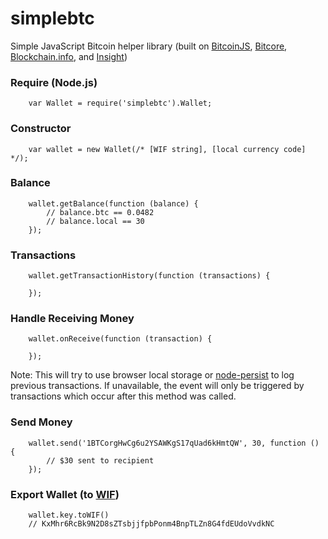 simplebtc
==============

Simple JavaScript Bitcoin helper library (built on [BitcoinJS](http://bitcoinjs.org/), [Bitcore](http://bitcore.io/), [Blockchain.info](http://blockchain.info/), and [Insight](http://insight.bitpay.com/))


### Require (Node.js)

```
	var Wallet = require('simplebtc').Wallet;
```

### Constructor

```
	var wallet = new Wallet(/* [WIF string], [local currency code] */);
```

### Balance

```
	wallet.getBalance(function (balance) {
		// balance.btc == 0.0482
		// balance.local == 30
	});
```

### Transactions

```
	wallet.getTransactionHistory(function (transactions) {

	});
```

### Handle Receiving Money

```
	wallet.onReceive(function (transaction) {

	});
```

Note: This will try to use browser local storage or [node-persist](https://github.com/simonlast/node-persist) to log previous transactions. If unavailable, the event will only be triggered by transactions which occur after this method was called.

### Send Money

```
	wallet.send('1BTCorgHwCg6u2YSAWKgS17qUad6kHmtQW', 30, function () {
		// $30 sent to recipient
	});
```

### Export Wallet (to [WIF](https://en.bitcoin.it/wiki/Wallet_import_format))

```
	wallet.key.toWIF()
	// KxMhr6RcBk9N2D8sZTsbjjfpbPonm4BnpTLZn8G4fdEUdoVvdkNC
```
